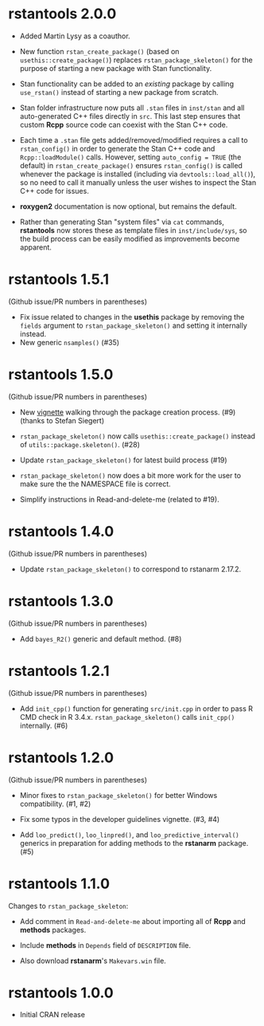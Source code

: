 # rstantools 2.0.0

* Added Martin Lysy as a coauthor.

* New function `rstan_create_package()` (based on
`usethis::create_package()`) replaces `rstan_package_skeleton()`
for the purpose of starting a new package with Stan functionality.

* Stan functionality can be added to an _existing_ package by calling
`use_rstan()` instead of starting a new package from scratch.

* Stan folder infrastructure now puts all `.stan` files in `inst/stan` and all
auto-generated C++ files directly in `src`.  This last step ensures that custom
**Rcpp** source code can coexist with the Stan C++ code.

* Each time a `.stan` file gets added/removed/modified requires a call to
`rstan_config()` in order to generate the Stan C++ code and `Rcpp::loadModule()`
calls.  However, setting `auto_config = TRUE` (the default) in
`rstan_create_package()` ensures `rstan_config()` is called whenever the package
is installed (including via `devtools::load_all()`), so no need to call it
manually unless the user wishes to inspect the Stan C++ code for issues.

* **roxygen2** documentation is now optional, but remains the default.

* Rather than generating Stan "system files" via `cat` commands, **rstantools**
now stores these as template files in `inst/include/sys`, so the build process
can be easily modified as improvements become apparent.


# rstantools 1.5.1

(Github issue/PR numbers in parentheses)

* Fix issue related to changes in the **usethis** package by removing the
`fields` argument to `rstan_package_skeleton()` and setting it internally
instead.
* New generic `nsamples()` (#35)


# rstantools 1.5.0

(Github issue/PR numbers in parentheses)

* New [vignette](http://mc-stan.org/rstantools/articles/) walking through the package creation process. (#9) (thanks to Stefan Siegert)

* `rstan_package_skeleton()` now calls `usethis::create_package()` instead of `utils::package.skeleton()`. (#28)

* Update `rstan_package_skeleton()` for latest build process (#19)

* `rstan_package_skeleton()` now does a bit more work for the user to make sure the the NAMESPACE file is correct.

* Simplify instructions in Read-and-delete-me (related to #19).

# rstantools 1.4.0

(Github issue/PR numbers in parentheses)

* Update `rstan_package_skeleton()` to correspond to rstanarm 2.17.2.

# rstantools 1.3.0

(Github issue/PR numbers in parentheses)

* Add `bayes_R2()` generic and default method. (#8)

# rstantools 1.2.1

(Github issue/PR numbers in parentheses)

* Add `init_cpp()` function for generating `src/init.cpp` in order to pass R CMD
check in R 3.4.x. `rstan_package_skeleton()` calls `init_cpp()` internally. (#6)

# rstantools 1.2.0

(Github issue/PR numbers in parentheses)

* Minor fixes to `rstan_package_skeleton()` for better Windows compatibility. (#1, #2)

* Fix some typos in the developer guidelines vignette. (#3, #4)

* Add `loo_predict()`, `loo_linpred()`, and `loo_predictive_interval()` generics in 
preparation for adding methods to the __rstanarm__ package. (#5)

# rstantools 1.1.0

Changes to `rstan_package_skeleton`:

* Add comment in `Read-and-delete-me` about importing all of __Rcpp__ and __methods__ packages.

* Include __methods__ in `Depends` field of `DESCRIPTION` file.

* Also download __rstanarm__'s `Makevars.win` file.

# rstantools 1.0.0

* Initial CRAN release
